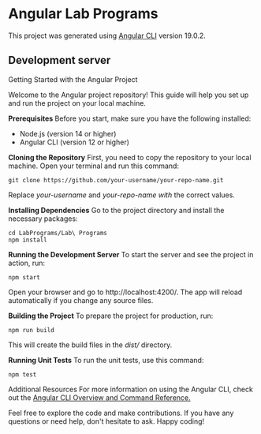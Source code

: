 # Angular Lab Programs

This project was generated using [Angular CLI](https://github.com/angular/angular-cli) version 19.0.2.

## Development server
Getting Started with the Angular Project

Welcome to the Angular project repository! This guide will help you set up and run the project on your local machine.

**Prerequisites**
Before you start, make sure you have the following installed:

- Node.js (version 14 or higher)
- Angular CLI (version 12 or higher)

**Cloning the Repository**
First, you need to copy the repository to your local machine. Open your terminal and run this command:

```console
git clone https://github.com/your-username/your-repo-name.git
```
Replace  *your-username* and  *your-repo-name with* the correct values.

**Installing Dependencies**
Go to the project directory and install the necessary packages:

```console
cd LabPrograms/Lab\ Programs
npm install
```
**Running the Development Server**
To start the server and see the project in action, run:

```console
npm start
```

Open your browser and go to http://localhost:4200/. The app will reload automatically if you change any source files.

**Building the Project**
To prepare the project for production, run:

```console
npm run build
```

This will create the build files in the  *dist/* directory.

**Running Unit Tests**
To run the unit tests, use this command:

```console
npm test
```

Additional Resources
For more information on using the Angular CLI, check out the [Angular CLI Overview and Command Reference.](https://angular.dev/tools/cli)

Feel free to explore the code and make contributions. If you have any questions or need help, don't hesitate to ask. Happy coding!